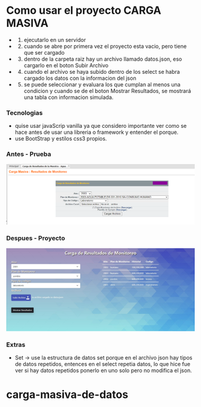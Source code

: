 # Como usar el proyecto CARGA MASIVA

- 1. ejecutarlo en un servidor
- 2. cuando se abre por primera vez el proyecto esta vacio, pero tiene que ser cargado
- 3. dentro de la carpeta raiz hay un archivo llamado datos.json, eso cargarlo en el boton Subir Archivo
- 4. cuando el archivo se haya subido dentro de los select se habra cargado los datos con la informacion del json
- 5. se puede seleccionar y evaluara los que cumplan al menos una condicion y cuando se de el boton Mostrar Resultados, se mostrará una tabla con informacion simulada.

### Tecnologias

- quise usar javaScrip vanilla ya que considero importante ver como se hace antes de usar una libreria o framework y entender el porque.
- use BootStrap y estilos css3 propios.

### Antes - Prueba

<img src="./MicrosoftTeams-image.png" />

### Despues - Proyecto

<img src="./images/prueba.jpg" />

### Extras

- Set -> use la estructura de datos set porque en el archivo json hay tipos de datos repetidos, entences en el select repetia datos, lo que hice fue ver si hay datos repetidos ponerlo en uno solo pero no modifica el json.

# carga-masiva-de-datos

